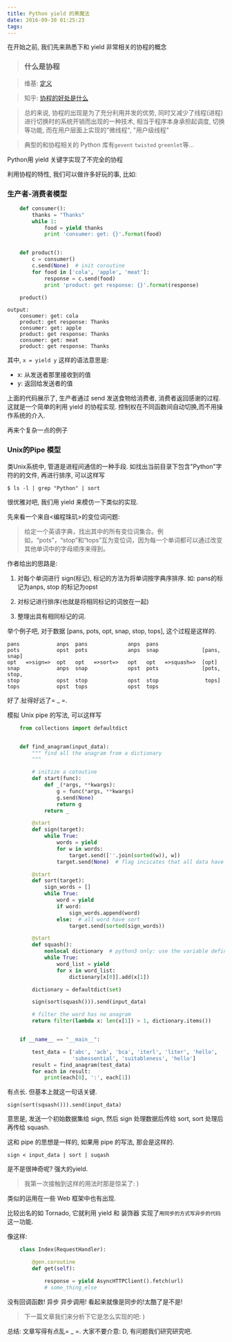 ```yaml
---
title: Python yield 的黑魔法
date: 2016-09-30 01:25:23
tags:
---
```


在开始之前, 我们先来熟悉下和 yield 非常相关的协程的概念

>### 什么是协程

>维基: [定义][1]

>知乎: [协程的好处是什么][2]

>总的来说, 协程的出现是为了充分利用并发的优势, 同时又减少了线程(进程)进行切换时的系统开销而出现的一种技术, 相当于程序本身承担起调度, 切换等功能, 而在用户层面上实现的"微线程", "用户级线程"

>典型的和协程相关的 Python 库有`gevent` `twisted` `greenlet`等...

<!-- more -->

Python用 yield 关键字实现了不完全的协程

利用协程的特性, 我们可以做许多好玩的事, 比如:

### 生产者-消费者模型


``` python
    def consumer():
        thanks = "Thanks"
        while 1:
            food = yield thanks
            print 'consumer: get: {}'.format(food)


    def product():
        c = consumer()
        c.send(None)  # init coroutine
        for food in ['cola', 'apple', 'meat']:
            response = c.send(food)
            print 'product: get response: {}'.format(response)

    product()
```

``` shell
output:
    consumer: get: cola
    product: get response: Thanks
    consumer: get: apple
    product: get response: Thanks
    consumer: get: meat
    product: get response: Thanks
```

其中, `x = yield y` 这样的语法意思是:

*   x: 从发送者那里接收到的值
*   y: 返回给发送者的值


上面的代码展示了, 生产者通过 send 发送食物给消费者, 消费者返回感谢的过程. 这就是一个简单的利用 yield 的协程实现. 控制权在不同函数间自动切换,而不用操作系统的介入.



再来个复杂一点的例子

### Unix的Pipe 模型

类Unix系统中, 管道是进程间通信的一种手段. 如找出当前目录下包含"Python"字符的的文件, 再进行排序, 可以这样写

```
$ ls -l | grep "Python" | sort
```
很优雅对吧, 我们用 yield 来模仿一下类似的实现.

先来看一个来自<编程珠玑>的变位词问题:
>给定一个英语字典，找出其中的所有变位词集合。例如，“pots”，“stop”和“tops”互为变位词，因为每一个单词都可以通过改变其他单词中的字母顺序来得到。

作者给出的思路是:

1. 对每个单词进行 sign(标记), 标记的方法为将单词按字典序排序. 如: pans的标记为anps, stop 的标记为opst

2. 对标记进行排序(也就是将相同标记的词放在一起)

3. 整理出具有相同标记的词.

举个例子吧, 对于数据 [pans, pots, opt, snap, stop, tops], 这个过程是这样的.


    pans            anps  pans             anps  pans
    pots            opst  pots             anps  snap              [pans, snap]
    opt   =>sign=>  opt   opt   =>sort=>   opt   opt   =>squash=>  [opt]
    snap            anps  snap             opst  pots              [pots, stop,
    stop            opst  stop             opst  stop               tops]
    tops            opst  tops             opst  tops


好了.扯得好远了= _ =.

模拟 Unix pipe 的写法, 可以这样写

```python
    from collections import defaultdict


    def find_anagram(input_data):
        """ find all the anagram from a dictionary
        """

        # initize a cotoutine
        def start(func):
            def _(*args, **kwargs):
                g = func(*args, **kwargs)
                g.send(None)
                return g
            return _

        @start
        def sign(target):
            while True:
                words = yield
                for w in words:
                    target.send([''.join(sorted(w)), w])
                target.send(None)  # flag incicates that all data have been seen

        @start
        def sort(target):
            sign_words = []
            while True:
                word = yield
                if word:
                    sign_words.append(word)
                else:  # all word have sort
                    target.send(sorted(sign_words))

        @start
        def squash():
            nonlocal dictionary  # python3 only: use the variable define in outside
            while True:
                word_list = yield
                for x in word_list:
                    dictionary[x[0]].add(x[1])

        dictionary = defaultdict(set)

        sign(sort(squash())).send(input_data)

        # filter the word has no anagram
        return filter(lambda x: len(x[1]) > 1, dictionary.items())


    if __name__ == "__main__":

        test_data = ['abc', 'acb', 'bca', 'iterl', 'liter', 'hello',
                     'subessential', 'suitableness', 'hello']
        result = find_anagram(test_data)
        for each in result:
            print(each[0], ':', each[1])
```

有点长. 但基本上就这一句话关键.

`sign(sort(squash())).send(input_data)`

意思是, 发送一个初始数据集给 sign, 然后 sign 处理数据后传给 sort, sort 处理后再传给 squash.

这和 pipe 的思想是一样的, 如果用 pipe 的写法, 那会是这样的.

`sign < input_data | sort | suqash`

是不是很神奇呢? 强大的yield.
>我第一次接触到这样的用法时那是惊呆了: )

类似的运用在一些 Web 框架中也有出现.

比较出名的如 Tornado, 它就利用 yield 和 装饰器 实现了`用同步的方式写异步的代码`这一功能.

像这样:

``` python
    class Index(RequestHandler):

        @gen.coroutine
        def get(self):

            response = yield AsyncHTTPClient().fetch(url)
            # some_thing_else
```
 没有回调函数! 异步 异步调用! 看起来就像是同步的!太酷了是不是!

>下一篇文章我们来分析下它是怎么实现的吧: )


总结: 文章写得有点乱= _ =. 大家不要介意: D, 有问题我们研究研究吧.









[1]: http://zh.wikipedia.org/wiki/%E5%8D%8F%E7%A8%8B

[2]: http://www.zhihu.com/question/20511233/answer/24260355

